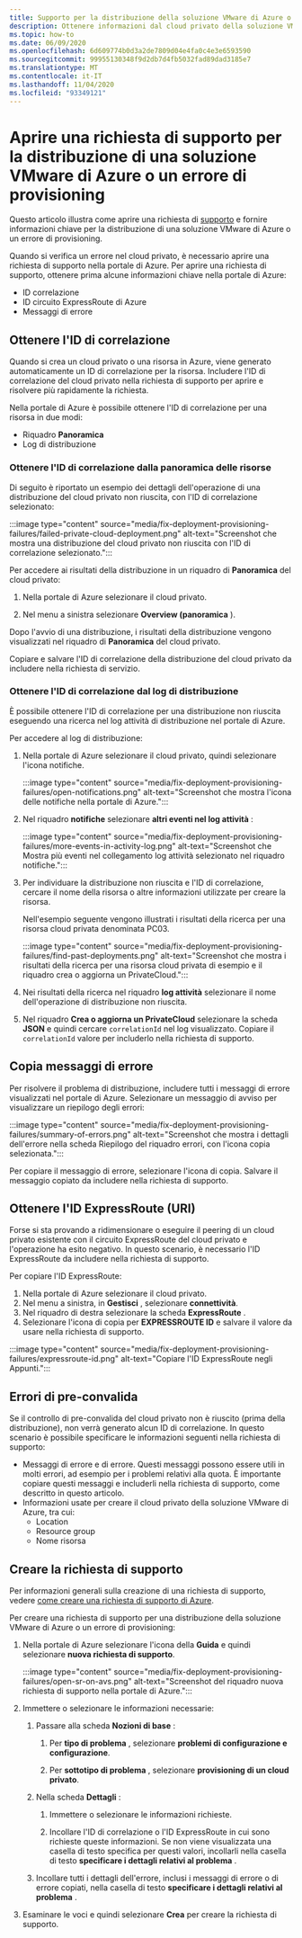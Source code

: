 ```yaml
---
title: Supporto per la distribuzione della soluzione VMware di Azure o il provisioning non riuscito
description: Ottenere informazioni dal cloud privato della soluzione VMware di Azure per archiviare una richiesta di servizio per una distribuzione della soluzione VMware di Azure o un errore di provisioning.
ms.topic: how-to
ms.date: 06/09/2020
ms.openlocfilehash: 6d609774b0d3a2de7809d04e4fa0c4e3e6593590
ms.sourcegitcommit: 99955130348f9d2db7d4fb5032fad89dad3185e7
ms.translationtype: MT
ms.contentlocale: it-IT
ms.lasthandoff: 11/04/2020
ms.locfileid: "93349121"
---
```

# <a name="open-a-support-request-for-an-azure-vmware-solution-deployment-or-provisioning-failure"></a>Aprire una richiesta di supporto per la distribuzione di una soluzione VMware di Azure o un errore di provisioning

Questo articolo illustra come aprire una richiesta di [supporto](https://rc.portal.azure.com/#create/Microsoft.Support) e fornire informazioni chiave per la distribuzione di una soluzione VMware di Azure o un errore di provisioning. 

Quando si verifica un errore nel cloud privato, è necessario aprire una richiesta di supporto nella portale di Azure. Per aprire una richiesta di supporto, ottenere prima alcune informazioni chiave nella portale di Azure:

- ID correlazione
- ID circuito ExpressRoute di Azure
- Messaggi di errore

## <a name="get-the-correlation-id"></a>Ottenere l'ID di correlazione
 
Quando si crea un cloud privato o una risorsa in Azure, viene generato automaticamente un ID di correlazione per la risorsa. Includere l'ID di correlazione del cloud privato nella richiesta di supporto per aprire e risolvere più rapidamente la richiesta.

Nella portale di Azure è possibile ottenere l'ID di correlazione per una risorsa in due modi:

* Riquadro **Panoramica**
* Log di distribuzione
 
 ### <a name="get-the-correlation-id-from-the-resource-overview"></a>Ottenere l'ID di correlazione dalla panoramica delle risorse

Di seguito è riportato un esempio dei dettagli dell'operazione di una distribuzione del cloud privato non riuscita, con l'ID di correlazione selezionato:

:::image type="content" source="media/fix-deployment-provisioning-failures/failed-private-cloud-deployment.png" alt-text="Screenshot che mostra una distribuzione del cloud privato non riuscita con l'ID di correlazione selezionato.":::

Per accedere ai risultati della distribuzione in un riquadro di **Panoramica** del cloud privato:

1. Nella portale di Azure selezionare il cloud privato.

1. Nel menu a sinistra selezionare **Overview (panoramica** ).

Dopo l'avvio di una distribuzione, i risultati della distribuzione vengono visualizzati nel riquadro di **Panoramica** del cloud privato.

Copiare e salvare l'ID di correlazione della distribuzione del cloud privato da includere nella richiesta di servizio.

### <a name="get-the-correlation-id-from-the-deployment-log"></a>Ottenere l'ID di correlazione dal log di distribuzione

È possibile ottenere l'ID di correlazione per una distribuzione non riuscita eseguendo una ricerca nel log attività di distribuzione nel portale di Azure.

Per accedere al log di distribuzione:

1. Nella portale di Azure selezionare il cloud privato, quindi selezionare l'icona notifiche.

   :::image type="content" source="media/fix-deployment-provisioning-failures/open-notifications.png" alt-text="Screenshot che mostra l'icona delle notifiche nella portale di Azure.":::

1. Nel riquadro **notifiche** selezionare **altri eventi nel log attività** :

    :::image type="content" source="media/fix-deployment-provisioning-failures/more-events-in-activity-log.png" alt-text="Screenshot che Mostra più eventi nel collegamento log attività selezionato nel riquadro notifiche.":::

1. Per individuare la distribuzione non riuscita e l'ID di correlazione, cercare il nome della risorsa o altre informazioni utilizzate per creare la risorsa. 

    Nell'esempio seguente vengono illustrati i risultati della ricerca per una risorsa cloud privata denominata PC03.
 
    :::image type="content" source="media/fix-deployment-provisioning-failures/find-past-deployments.png" alt-text="Screenshot che mostra i risultati della ricerca per una risorsa cloud privata di esempio e il riquadro crea o aggiorna un PrivateCloud.":::
 
1. Nei risultati della ricerca nel riquadro **log attività** selezionare il nome dell'operazione di distribuzione non riuscita.

1. Nel riquadro **Crea o aggiorna un PrivateCloud** selezionare la scheda **JSON** e quindi cercare `correlationId` nel log visualizzato. Copiare il `correlationId` valore per includerlo nella richiesta di supporto. 
 
## <a name="copy-error-messages"></a>Copia messaggi di errore

Per risolvere il problema di distribuzione, includere tutti i messaggi di errore visualizzati nel portale di Azure. Selezionare un messaggio di avviso per visualizzare un riepilogo degli errori:
 
:::image type="content" source="media/fix-deployment-provisioning-failures/summary-of-errors.png" alt-text="Screenshot che mostra i dettagli dell'errore nella scheda Riepilogo del riquadro errori, con l'icona copia selezionata.":::

Per copiare il messaggio di errore, selezionare l'icona di copia. Salvare il messaggio copiato da includere nella richiesta di supporto.
 
## <a name="get-the-expressroute-id-uri"></a>Ottenere l'ID ExpressRoute (URI)
 
Forse si sta provando a ridimensionare o eseguire il peering di un cloud privato esistente con il circuito ExpressRoute del cloud privato e l'operazione ha esito negativo. In questo scenario, è necessario l'ID ExpressRoute da includere nella richiesta di supporto.

Per copiare l'ID ExpressRoute:

1. Nella portale di Azure selezionare il cloud privato.
1. Nel menu a sinistra, in **Gestisci** , selezionare **connettività**. 
1. Nel riquadro di destra selezionare la scheda **ExpressRoute** .
1. Selezionare l'icona di copia per **EXPRESSROUTE ID** e salvare il valore da usare nella richiesta di supporto.
 
:::image type="content" source="media/fix-deployment-provisioning-failures/expressroute-id.png" alt-text="Copiare l'ID ExpressRoute negli Appunti."::: 
 
## <a name="pre-validation-failures"></a>Errori di pre-convalida

Se il controllo di pre-convalida del cloud privato non è riuscito (prima della distribuzione), non verrà generato alcun ID di correlazione. In questo scenario è possibile specificare le informazioni seguenti nella richiesta di supporto:

- Messaggi di errore e di errore. Questi messaggi possono essere utili in molti errori, ad esempio per i problemi relativi alla quota. È importante copiare questi messaggi e includerli nella richiesta di supporto, come descritto in questo articolo.
- Informazioni usate per creare il cloud privato della soluzione VMware di Azure, tra cui:
  - Location
  - Resource group
  - Nome risorsa

## <a name="create-your-support-request"></a>Creare la richiesta di supporto

Per informazioni generali sulla creazione di una richiesta di supporto, vedere [come creare una richiesta di supporto di Azure](../azure-portal/supportability/how-to-create-azure-support-request.md). 

Per creare una richiesta di supporto per una distribuzione della soluzione VMware di Azure o un errore di provisioning:

1. Nella portale di Azure selezionare l'icona della **Guida** e quindi selezionare **nuova richiesta di supporto**.

    :::image type="content" source="media/fix-deployment-provisioning-failures/open-sr-on-avs.png" alt-text="Screenshot del riquadro nuova richiesta di supporto nella portale di Azure.":::

1. Immettere o selezionare le informazioni necessarie:

   1. Passare alla scheda **Nozioni di base** :

      1. Per **tipo di problema** , selezionare **problemi di configurazione e configurazione**.

      1. Per **sottotipo di problema** , selezionare **provisioning di un cloud privato**.

   1. Nella scheda **Dettagli** :

      1. Immettere o selezionare le informazioni richieste.

      1. Incollare l'ID di correlazione o l'ID ExpressRoute in cui sono richieste queste informazioni. Se non viene visualizzata una casella di testo specifica per questi valori, incollarli nella casella di testo **specificare i dettagli relativi al problema** .

    1. Incollare tutti i dettagli dell'errore, inclusi i messaggi di errore o di errore copiati, nella casella di testo **specificare i dettagli relativi al problema** .

1. Esaminare le voci e quindi selezionare **Crea** per creare la richiesta di supporto.
